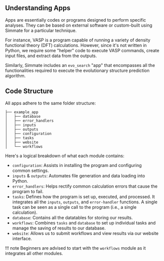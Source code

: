## Understanding Apps

Apps are essentially codes or programs designed to perform specific analyses. They can be based on external software or custom-built using Simmate for a particular technique.

For instance, VASP is a program capable of running a variety of density functional theory (DFT) calculations. However, since it's not written in Python, we require some "helper" code to execute VASP commands, create input files, and extract data from the outputs.

Similarly, Simmate includes an `evo_search` "app" that encompasses all the functionalities required to execute the evolutionary structure prediction algorithm.

## Code Structure

All apps adhere to the same folder structure:

```
├── example_app
│   ├── database
│   ├── error_handlers
│   ├── inputs
│   ├── outputs
│   ├── configuration
│   ├── tasks
│   ├── website
│   └── workflows
```

Here's a logical breakdown of what each module contains:

- `configuration`: Assists in installing the program and configuring common settings.
- `inputs` & `outputs`: Automates file generation and data loading into Python.
- `error_handlers`: Helps rectify common calculation errors that cause the program to fail.
- `tasks`: Defines how the program is set up, executed, and processed. It integrates all the `inputs`, `outputs`, and `error-handler` functions. A single task can be seen as a single call to the program (i.e., a single calculation).
- `database`: Contains all the datatables for storing our results.
- `workflows`: Combines `tasks` and `database` to set up individual tasks and manage the saving of results to our database.
- `website`: Allows us to submit workflows and view results via our website interface.

!!! note
    Beginners are advised to start with the `workflows` module as it integrates all other modules.